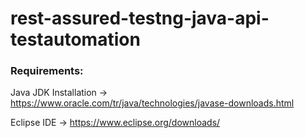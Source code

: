 # rest-assured-testng-java-api-testautomation


### Requirements:

Java JDK Installation -> https://www.oracle.com/tr/java/technologies/javase-downloads.html

Eclipse IDE -> https://www.eclipse.org/downloads/
